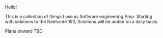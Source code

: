 Hello! 

This is a collection of things I use as Software engineering Prep. 
Starting with solutions to the Neetcode 150, Solutions will be added on a daily basis. 

Plans onward TBD
